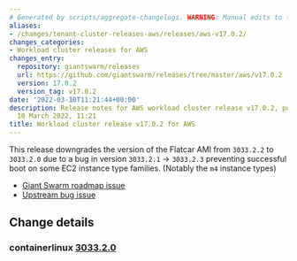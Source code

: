 ```yaml
---
# Generated by scripts/aggregate-changelogs. WARNING: Manual edits to this files will be overwritten.
aliases:
- /changes/tenant-cluster-releases-aws/releases/aws-v17.0.2/
changes_categories:
- Workload cluster releases for AWS
changes_entry:
  repository: giantswarm/releases
  url: https://github.com/giantswarm/releases/tree/master/aws/v17.0.2
  version: 17.0.2
  version_tag: v17.0.2
date: '2022-03-10T11:21:44+00:00'
description: Release notes for AWS workload cluster release v17.0.2, published on
  10 March 2022, 11:21
title: Workload cluster release v17.0.2 for AWS
---
```


This release downgrades the version of the Flatcar AMI from `3033.2.2` to `3033.2.0` due to a bug in version `3033.2.1` -> `3033.2.3` preventing successful boot on some EC2 instance type families. (Notably the `m4` instance types)

* [Giant Swarm roadmap issue](https://github.com/giantswarm/roadmap/issues/891)
* [Upstream bug issue](https://github.com/flatcar-linux/Flatcar/issues/665)

## Change details

### containerlinux [3033.2.0](https://www.flatcar-linux.org/releases/#release-3033.2.0)
